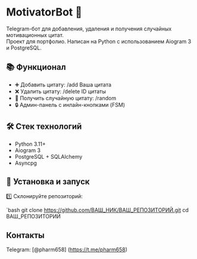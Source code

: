# MotivatorBot 🤖

Telegram-бот для добавления, удаления и получения случайных мотивационных цитат.  
Проект для портфолио. Написан на Python с использованием Aiogram 3 и PostgreSQL.

## 📚 Функционал

- ➕ Добавить цитату: /add Ваша цитата
- ❌ Удалить цитату: /delete ID цитаты
- 🎲 Получить случайную цитату: /random
- 🔒 Админ-панель с инлайн-кнопками (FSM)

## 🛠️ Стек технологий

- Python 3.11+
- Aiogram 3
- PostgreSQL + SQLAlchemy
- Asyncpg

## 🚀 Установка и запуск

1️⃣ Склонируйте репозиторий:

`bash
git clone https://github.com/ВАШ_НИК/ВАШ_РЕПОЗИТОРИЙ.git
cd ВАШ_РЕПОЗИТОРИЙ

## Контакты
Telegram: [@pharm658] (https://t.me/pharm658)

